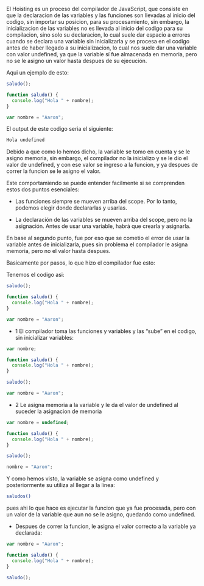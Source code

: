 El Hoisting es un proceso del compilador de JavaScript, que consiste en que la declaracion de las variables y las funciones son llevadas al inicio del codigo, sin importar su posicion, para su procesamiento, sin embargo, la inicializacion de las variables no es llevada al inicio del codigo para su compilacion, sino solo su declaracion, lo cual suele dar espacio a errores cuando se declara una variable sin inicializarla y se procesa en el codigo antes de haber llegado a su inicializacion, lo cual nos suele dar una variable con valor undefined, ya que la variable sí fue almacenada en memoria, pero no se le asigno un valor hasta despues de su ejecución.

Aqui un ejemplo de esto:

```javascript
saludo();

function saludo() {
  console.log("Hola " + nombre);
}

var nombre = "Aaron";
```

El output de este codigo seria el siguiente:

```bash
Hola undefined
```

Debido a que como lo hemos dicho, la variable se tomo en cuenta y se le asigno memoria, sin embargo, el compilador no la inicializo y se le dio el valor de undefined, y con ese valor se ingreso a la funcion, y ya despues de correr la funcion se le asigno el valor.

Este comportamiendo se puede entender facilmente si se comprenden estos dos puntos esenciales:

- Las funciones siempre se mueven arriba del scope. Por lo tanto, podemos elegir donde declararlas y usarlas.

- La declaración de las variables se mueven arriba del scope, pero no la asignación. Antes de usar una variable, habrá que crearla y asignarla.

En base al segundo punto, fue por eso que se cometio el error de usar la variable antes de inicializarla, pues sin problema el compilador le asigna memoria, pero no el valor hasta despues.

Basicamente por pasos, lo que hizo el compilador fue esto:

Tenemos el codigo asi:

```javascript
saludo();

function saludo() {
  console.log("Hola " + nombre);
}

var nombre = "Aaron";
```

- 1 El compilador toma las funciones y variables y las “sube” en el codigo, sin inicializar variables:

```javascript
var nombre;

function saludo() {
  console.log("Hola " + nombre);
}

saludo();

var nombre = "Aaron";
```

- 2 Le asigna memoria a la variable y le da el valor de undefined al suceder la asignacion de memoria

```javascript
var nombre = undefined;

function saludo() {
  console.log("Hola " + nombre);
}

saludo();

nombre = "Aaron";
```

Y como hemos visto, la variable se asigna como undefined y posteriormente su utiliza al llegar a la linea:

```bash
saludos()
```

pues ahi lo que hace es ejecutar la funcion que ya fue procesada, pero con un valor de la variable que aun no se le asigno, quedando como undefined.

- Despues de correr la funcion, le asigna el valor correcto a la variable ya declarada:

```javascript
var nombre = "Aaron";

function saludo() {
  console.log("Hola " + nombre);
}

saludo();
```
